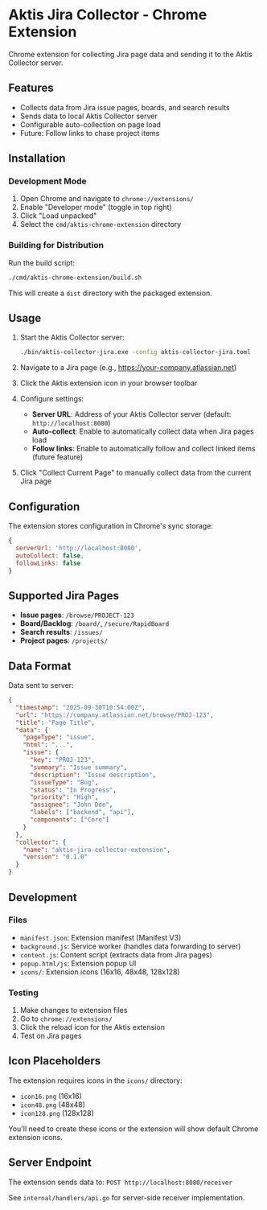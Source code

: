 # Aktis Jira Collector - Chrome Extension

Chrome extension for collecting Jira page data and sending it to the Aktis Collector server.

## Features

- Collects data from Jira issue pages, boards, and search results
- Sends data to local Aktis Collector server
- Configurable auto-collection on page load
- Future: Follow links to chase project items

## Installation

### Development Mode

1. Open Chrome and navigate to `chrome://extensions/`
2. Enable "Developer mode" (toggle in top right)
3. Click "Load unpacked"
4. Select the `cmd/aktis-chrome-extension` directory

### Building for Distribution

Run the build script:
```bash
./cmd/aktis-chrome-extension/build.sh
```

This will create a `dist` directory with the packaged extension.

## Usage

1. Start the Aktis Collector server:
   ```bash
   ./bin/aktis-collector-jira.exe -config aktis-collector-jira.toml
   ```

2. Navigate to a Jira page (e.g., https://your-company.atlassian.net)

3. Click the Aktis extension icon in your browser toolbar

4. Configure settings:
   - **Server URL**: Address of your Aktis Collector server (default: `http://localhost:8080`)
   - **Auto-collect**: Enable to automatically collect data when Jira pages load
   - **Follow links**: Enable to automatically follow and collect linked items (future feature)

5. Click "Collect Current Page" to manually collect data from the current Jira page

## Configuration

The extension stores configuration in Chrome's sync storage:

```javascript
{
  serverUrl: 'http://localhost:8080',
  autoCollect: false,
  followLinks: false
}
```

## Supported Jira Pages

- **Issue pages**: `/browse/PROJECT-123`
- **Board/Backlog**: `/board/`, `/secure/RapidBoard`
- **Search results**: `/issues/`
- **Project pages**: `/projects/`

## Data Format

Data sent to server:

```json
{
  "timestamp": "2025-09-30T10:54:00Z",
  "url": "https://company.atlassian.net/browse/PROJ-123",
  "title": "Page Title",
  "data": {
    "pageType": "issue",
    "html": "...",
    "issue": {
      "key": "PROJ-123",
      "summary": "Issue summary",
      "description": "Issue description",
      "issueType": "Bug",
      "status": "In Progress",
      "priority": "High",
      "assignee": "John Doe",
      "labels": ["backend", "api"],
      "components": ["Core"]
    }
  },
  "collector": {
    "name": "aktis-jira-collector-extension",
    "version": "0.1.0"
  }
}
```

## Development

### Files

- `manifest.json`: Extension manifest (Manifest V3)
- `background.js`: Service worker (handles data forwarding to server)
- `content.js`: Content script (extracts data from Jira pages)
- `popup.html/js`: Extension popup UI
- `icons/`: Extension icons (16x16, 48x48, 128x128)

### Testing

1. Make changes to extension files
2. Go to `chrome://extensions/`
3. Click the reload icon for the Aktis extension
4. Test on Jira pages

## Icon Placeholders

The extension requires icons in the `icons/` directory:
- `icon16.png` (16x16)
- `icon48.png` (48x48)
- `icon128.png` (128x128)

You'll need to create these icons or the extension will show default Chrome extension icons.

## Server Endpoint

The extension sends data to: `POST http://localhost:8080/receiver`

See `internal/handlers/api.go` for server-side receiver implementation.